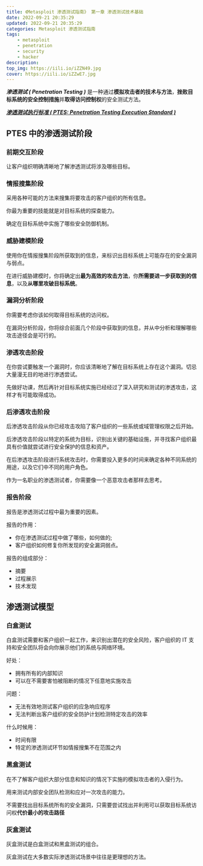 ```yaml
---
title: 《Metasploit 渗透测试指南》 第一章 渗透测试技术基础
date: 2022-09-21 20:35:29
updated: 2022-09-21 20:35:29
categories: Metasploit 渗透测试指南
tags:
    - metasploit
    - penetration
    - security
    - hacker
description:
top_img: https://iili.io/iZZN49.jpg
cover: https://iili.io/iZZwE7.jpg
---
```


***渗透测试 ( Penetration Testing )*** 是一种通过**模拟攻击者的技术与方法**，**挫败目标系统的安全控制措施**并**取得访问控制权**的安全测试方法。

[***渗透测试执行标准 ( PTES: Penetration Testing Execution Standard )***](http://www.pentest-standard.org/)

## PTES 中的渗透测试阶段

### 前期交互阶段

让客户组织明确清晰地了解渗透测试将涉及哪些目标。

### 情报搜集阶段

采用各种可能的方法来搜集将要攻击的客户组织的所有信息。

你最为重要的技能就是对目标系统的探查能力。

确定在目标系统中实施了哪些安全防御机制。

### 威胁建模阶段

使用你在情报搜集阶段所获取到的信息，来标识出目标系统上可能存在的安全漏洞与弱点。

在进行威胁建模时，你将确定出**最为高效的攻击方法**，你**所需要进一步获取到的信息**，以及**从哪里攻破目标系统**。

### 漏洞分析阶段

你需要考虑你该如何取得目标系统的访问权。

在漏洞分析阶段，你将综合前面几个阶段中获取到的信息，并从中分析和理解哪些攻击途径会是可行的。

### 渗透攻击阶段

在你尝试要触发一个漏洞时，你应该清晰地了解在目标系统上存在这个漏洞。切忌大量漫无目的地进行渗透尝试。

先做好功课，然后再针对目标系统实施已经经过了深入研究和测试的渗透攻击，这样才有可能取得成功。

### 后渗透攻击阶段

后渗透攻击阶段从你已经攻击攻陷了客户组织的一些系统或域管理权限之后开始。

后渗透攻击阶段以特定的系统为目标，识别出关键的基础设施，并寻找客户组织最具有价值就尝试进行安全保护的信息和资产。

在后渗透攻击阶段进行系统攻击时，你需要投入更多的时间来确定各种不同系统的用途，以及它们中不同的用户角色。

作为一名职业的渗透测试者，你需要像一个恶意攻击者那样去思考。

### 报告阶段

报告是渗透测试过程中最为重要的因素。

报告的作用：

+ 你在渗透测试过程中做了哪些，如何做的;
+ 客户组织如何修复你所发现的安全漏洞弱点。

报告的组成部分：

+ 摘要
+ 过程展示
+ 技术发现

## 渗透测试模型

### 白盒测试

白盒测试需要和客户组织一起工作，来识别出潜在的安全风险，客户组织的 IT 支持和安全团队将会向你展示他们的系统与网络环境。

好处：

+ 拥有所有的内部知识
+ 可以在不需要害怕被阻断的情况下任意地实施攻击

问题：

+ 无法有效地测试客户组织的应急响应程序
+ 无法判断出客户组织的安全防护计划检测特定攻击的效率

什么时候用：

+ 时间有限
+ 特定的渗透测试环节如情报搜集不在范围之内

### 黑盒测试

在不了解客户组织大部分信息和知识的情况下实施的模拟攻击者的入侵行为。

用来测试内部安全团队检测和应对一次攻击的能力。

不需要找出目标系统所有的安全漏洞，只需要尝试找出并利用可以获取目标系统访问权**代价最小的攻击路径**

### 灰盒测试

灰盒测试是白盒测试和黑盒测试的组合。

灰盒测试在大多数实际渗透测试场景中往往是更理想的方法。
